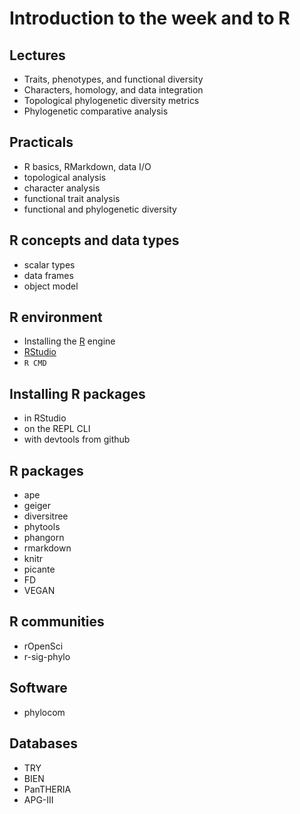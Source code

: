 Introduction to the week and to R
=================================

Lectures
--------
- Traits, phenotypes, and functional diversity
- Characters, homology, and data integration
- Topological phylogenetic diversity metrics
- Phylogenetic comparative analysis

Practicals
----------
- R basics, RMarkdown, data I/O
- topological analysis
- character analysis
- functional trait analysis
- functional and phylogenetic diversity

R concepts and data types
-------------------------
- scalar types
- data frames
- object model

R environment
-------------
- Installing the [R](http://cran-mirror.cs.uu.nl/) engine
- [RStudio](https://www.rstudio.com/products/rstudio/download/#download)
- `R CMD`

Installing R packages
---------------------
- in RStudio
- on the REPL CLI
- with devtools from github

R packages
----------
- ape
- geiger
- diversitree
- phytools
- phangorn
- rmarkdown
- knitr
- picante
- FD
- VEGAN

R communities
-------------
- rOpenSci
- r-sig-phylo

Software
--------
- phylocom

Databases
---------
- TRY
- BIEN
- PanTHERIA
- APG-III
